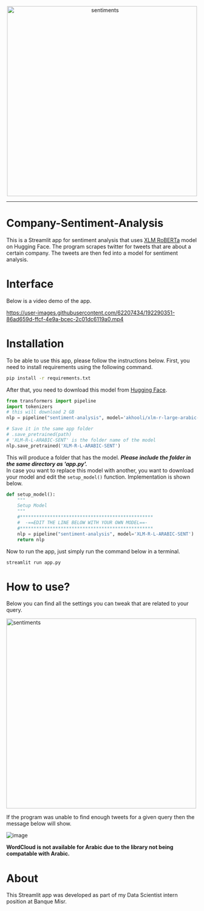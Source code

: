 <p align="center">

  <img src="https://www.freecodecamp.org/news/content/images/2020/09/wall-5.jpeg" alt="sentiments" width="500"/>

</p>

<hr>

# Company-Sentiment-Analysis
This is a Streamlit app for sentiment analysis that uses [XLM RoBERTa](https://huggingface.co/akhooli/xlm-r-large-arabic-sent) model on Hugging Face. The program scrapes twitter for tweets that are about a certain company.
The tweets are then fed into a model for sentiment analysis.  

# Interface
Below is a video demo of the app.   

https://user-images.githubusercontent.com/62207434/192290351-86ad659d-ffcf-4e9a-bcec-2c01dc6119a0.mp4

# Installation
To be able to use this app, please follow the instructions below. First, you need to install requirements using the following command.
```bash
pip install -r requirements.txt
```
After that, you need to download this model from [Hugging Face](https://huggingface.co/akhooli/xlm-r-large-arabic-sent). 
```python
from transformers import pipeline
import tokenizers
# this will download 2 GB
nlp = pipeline("sentiment-analysis", model='akhooli/xlm-r-large-arabic-sent')

# Save it in the same app folder
# .save_pretrained(path)
# 'XLM-R-L-ARABIC-SENT' is the folder name of the model
nlp.save_pretrained('XLM-R-L-ARABIC-SENT')
```
This will produce a folder that has the model. ***Please include the folder in the same directory as 'app.py'.***  
In case you want to replace this model with another, you want to download your model and edit the `setup_model()` function. Implementation is shown below.
```python
def setup_model():
    """
    Setup Model
    """
    #*************************************************
    #  -==EDIT THE LINE BELOW WITH YOUR OWN MODEL==-
    #*************************************************
    nlp = pipeline("sentiment-analysis", model='XLM-R-L-ARABIC-SENT')
    return nlp
```
Now to run the app, just simply run the command below in a terminal.
```bash
streamlit run app.py
```
# How to use?
Below you can find all the settings you can tweak that are related to your query.  

<img src="https://user-images.githubusercontent.com/62207434/192295281-e7dd7b7e-685b-482b-90dd-6868ce5e8d92.png" alt="sentiments" width="500"/>  

If the program was unable to find enough tweets for a given query then the message below will show.  

![image](https://user-images.githubusercontent.com/62207434/192296501-cc9cfafa-f680-4504-8ae7-8d4dc8eb6faa.png)

**WordCloud is not available for Arabic due to the library not being compatable with Arabic.**


# About 
This Streamlit app was developed as part of my Data Scientist intern position at Banque Misr.
